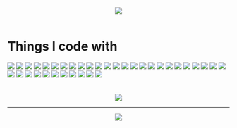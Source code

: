 <div align="center" height="400px">
  <img src="https://raw.githubusercontent.com/moe-lee/moe-lee/refs/heads/main/%EB%B0%B0%EB%84%88.png" />
</div>
<br>

# Things I code with  
<div>
<!-- 🟦 Languages -->
<img src="https://img.shields.io/badge/Java-007396?style=for-the-badge&logo=java&logoColor=white"/>
<img src="https://img.shields.io/badge/Python-3776AB?style=for-the-badge&logo=python&logoColor=white"/>
<img src="https://img.shields.io/badge/C-00599C?style=for-the-badge&logo=c&logoColor=white"/>
<img src="https://img.shields.io/badge/C++-00599C?style=for-the-badge&logo=c%2B%2B&logoColor=white"/>
<img src="https://img.shields.io/badge/PL/SQL-CC2927?style=for-the-badge&logo=oracle&logoColor=white"/>

<!-- 🌱 Backend / Frameworks -->
<img src="https://img.shields.io/badge/SpringBoot-6DB33F?style=for-the-badge&logo=springboot&logoColor=white"/>
<img src="https://img.shields.io/badge/Spring%20Security-6DB33F?style=for-the-badge&logo=springsecurity&logoColor=white"/>
<img src="https://img.shields.io/badge/OAuth2-2F6DB5?style=for-the-badge&logo=oauth&logoColor=white"/>
<img src="https://img.shields.io/badge/Spring%20Data%20JPA-6DB33F?style=for-the-badge&logo=spring&logoColor=white"/>
<img src="https://img.shields.io/badge/MyBatis-000000?style=for-the-badge&logo=mybatis&logoColor=white"/>
<img src="https://img.shields.io/badge/QueryDSL-009639?style=for-the-badge&logo=code&logoColor=white"/>

<!-- 🛢️ Database -->
<img src="https://img.shields.io/badge/Oracle-F80000?style=for-the-badge&logo=oracle&logoColor=white"/>
<img src="https://img.shields.io/badge/MySQL-4479A1?style=for-the-badge&logo=mysql&logoColor=white"/>

<!-- 🖥️ Frontend -->
<img src="https://img.shields.io/badge/HTML5-E34F26?style=for-the-badge&logo=html5&logoColor=white"/>
<img src="https://img.shields.io/badge/CSS3-1572B6?style=for-the-badge&logo=css3&logoColor=white"/>
<img src="https://img.shields.io/badge/JavaScript-F7DF1E?style=for-the-badge&logo=javascript&logoColor=black"/>
<img src="https://img.shields.io/badge/Vue.js-4FC08D?style=for-the-badge&logo=vue.js&logoColor=white"/>
<img src="https://img.shields.io/badge/Node.js-339933?style=for-the-badge&logo=node.js&logoColor=white"/>

<!-- 🧪 Test / Documentation -->
<img src="https://img.shields.io/badge/JUnit-25A162?style=for-the-badge&logo=junit5&logoColor=white"/>
<img src="https://img.shields.io/badge/Swagger-85EA2D?style=for-the-badge&logo=swagger&logoColor=black"/>

<!-- 🧰 DevOps / Build / Infra -->
<img src="https://img.shields.io/badge/Gradle-02303A?style=for-the-badge&logo=gradle&logoColor=white"/>
<img src="https://img.shields.io/badge/Maven-C71A36?style=for-the-badge&logo=apachemaven&logoColor=white"/>
<img src="https://img.shields.io/badge/Docker-2496ED?style=for-the-badge&logo=docker&logoColor=white"/>
<img src="https://img.shields.io/badge/Linux-FCC624?style=for-the-badge&logo=linux&logoColor=black"/>
<img src="https://img.shields.io/badge/AWS-232F3E?style=for-the-badge&logo=amazonaws&logoColor=white"/>

<!-- 🧪 Data Analysis / CV -->
<img src="https://img.shields.io/badge/pandas-150458?style=for-the-badge&logo=pandas&logoColor=white"/>
<img src="https://img.shields.io/badge/OpenCV-5C3EE8?style=for-the-badge&logo=opencv&logoColor=white"/>

<!-- ⚙️ Collaboration / PM -->
<img src="https://img.shields.io/badge/Git-F05032?style=for-the-badge&logo=git&logoColor=white"/>
<img src="https://img.shields.io/badge/GitHub-181717?style=for-the-badge&logo=github&logoColor=white"/>
<img src="https://img.shields.io/badge/GitHub%20Projects-181717?style=for-the-badge&logo=github&logoColor=white"/>
<img src="https://img.shields.io/badge/Jira-0052CC?style=for-the-badge&logo=jira&logoColor=white"/>
<img src="https://img.shields.io/badge/Notion-000000?style=for-the-badge&logo=notion&logoColor=white"/>

<!-- ⚙️ Embedded -->
<img src="https://img.shields.io/badge/Raspberry%20Pi-C51A4A?style=for-the-badge&logo=raspberrypi&logoColor=white"/>
<img src="https://img.shields.io/badge/Arduino-00979D?style=for-the-badge&logo=arduino&logoColor=white"/>

<!-- 📝 Modeling / Docs -->
<img src="https://img.shields.io/badge/UML-0D1117?style=for-the-badge&logo=uml&logoColor=white"/>
<img src="https://img.shields.io/badge/diagrams.net-F08705?style=for-the-badge&logo=diagramsdotnet&logoColor=white"/></div>
<br>
<br>
<div align="center">
  <img src="https://github-readme-stats.vercel.app/api/top-langs/?username=moe-lee&layout=compact"/>
</div>

---

<div align="center">
  <img src="https://github-profile-trophy.vercel.app/?username=moe-lee&row=1&column=6"/>
</div>

